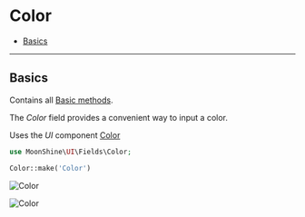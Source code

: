 # Color

- [Basics](#basics)

---

<a name="basics"></a>
## Basics

Contains all [Basic methods](/docs/{{version}}/fields/basic-methods).

The *Color* field provides a convenient way to input a color.

Uses the *UI* component [Color](/docs/{{version}}/components/color)

```php
use MoonShine\UI\Fields\Color; 

Color::make('Color')
```

![Color](https://raw.githubusercontent.com/moonshine-software/doc/3.x/resources/screenshots/color.png)

![Color](https://raw.githubusercontent.com/moonshine-software/doc/3.x/resources/screenshots/color_dark.png)